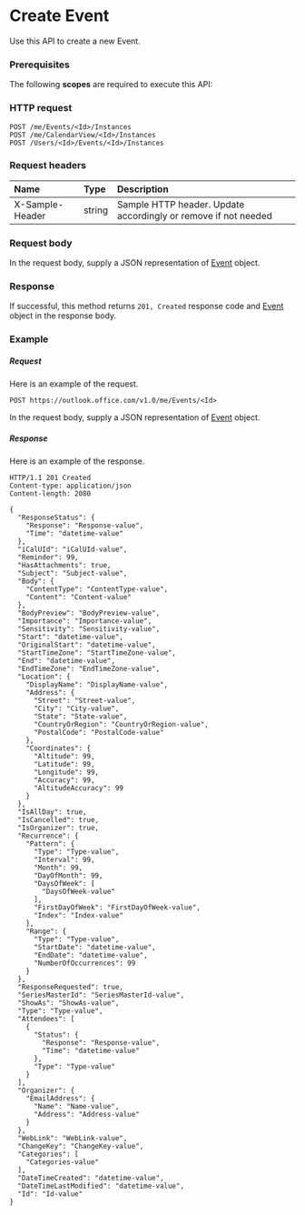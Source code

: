 # Create Event

Use this API to create a new Event.
### Prerequisites
The following **scopes** are required to execute this API: 
### HTTP request
<!-- { "blockType": "ignored" } -->
```http
POST /me/Events/<Id>/Instances
POST /me/CalendarView/<Id>/Instances
POST /Users/<Id>/Events/<Id>/Instances

```
### Request headers
| Name       | Type | Description|
|:---------------|:--------|:----------|
| X-Sample-Header  | string  | Sample HTTP header. Update accordingly or remove if not needed|

### Request body
In the request body, supply a JSON representation of [Event](../resources/event.md) object.


### Response
If successful, this method returns `201, Created` response code and [Event](../resources/event.md) object in the response body.

### Example
##### Request
Here is an example of the request.
<!-- {
  "blockType": "request",
  "name": "create_event_from_event"
}-->
```http
POST https://outlook.office.com/v1.0/me/Events/<Id>
```
In the request body, supply a JSON representation of [Event](../resources/event.md) object.
##### Response
Here is an example of the response.
<!-- {
  "blockType": "response",
  "truncated": false,
  "@odata.type": "microsoft.graph.event"
} -->
```http
HTTP/1.1 201 Created
Content-type: application/json
Content-length: 2080

{
  "ResponseStatus": {
    "Response": "Response-value",
    "Time": "datetime-value"
  },
  "iCalUId": "iCalUId-value",
  "Reminder": 99,
  "HasAttachments": true,
  "Subject": "Subject-value",
  "Body": {
    "ContentType": "ContentType-value",
    "Content": "Content-value"
  },
  "BodyPreview": "BodyPreview-value",
  "Importance": "Importance-value",
  "Sensitivity": "Sensitivity-value",
  "Start": "datetime-value",
  "OriginalStart": "datetime-value",
  "StartTimeZone": "StartTimeZone-value",
  "End": "datetime-value",
  "EndTimeZone": "EndTimeZone-value",
  "Location": {
    "DisplayName": "DisplayName-value",
    "Address": {
      "Street": "Street-value",
      "City": "City-value",
      "State": "State-value",
      "CountryOrRegion": "CountryOrRegion-value",
      "PostalCode": "PostalCode-value"
    },
    "Coordinates": {
      "Altitude": 99,
      "Latitude": 99,
      "Longitude": 99,
      "Accuracy": 99,
      "AltitudeAccuracy": 99
    }
  },
  "IsAllDay": true,
  "IsCancelled": true,
  "IsOrganizer": true,
  "Recurrence": {
    "Pattern": {
      "Type": "Type-value",
      "Interval": 99,
      "Month": 99,
      "DayOfMonth": 99,
      "DaysOfWeek": [
        "DaysOfWeek-value"
      ],
      "FirstDayOfWeek": "FirstDayOfWeek-value",
      "Index": "Index-value"
    },
    "Range": {
      "Type": "Type-value",
      "StartDate": "datetime-value",
      "EndDate": "datetime-value",
      "NumberOfOccurrences": 99
    }
  },
  "ResponseRequested": true,
  "SeriesMasterId": "SeriesMasterId-value",
  "ShowAs": "ShowAs-value",
  "Type": "Type-value",
  "Attendees": [
    {
      "Status": {
        "Response": "Response-value",
        "Time": "datetime-value"
      },
      "Type": "Type-value"
    }
  ],
  "Organizer": {
    "EmailAddress": {
      "Name": "Name-value",
      "Address": "Address-value"
    }
  },
  "WebLink": "WebLink-value",
  "ChangeKey": "ChangeKey-value",
  "Categories": [
    "Categories-value"
  ],
  "DateTimeCreated": "datetime-value",
  "DateTimeLastModified": "datetime-value",
  "Id": "Id-value"
}
```

<!-- uuid: 8fcb5dbc-d5aa-4681-8e31-b001d5168d79
2015-10-25 14:57:30 UTC -->
<!-- {
  "type": "#page.annotation",
  "description": "Create Event",
  "keywords": "",
  "section": "documentation",
  "tocPath": ""
}-->